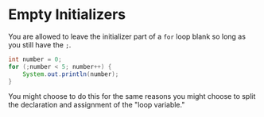 # Empty Initializers

You are allowed to leave the initializer part of a `for` loop blank
so long as you still have the `;`.


```java
int number = 0;
for (;number < 5; number++) {
    System.out.println(number);
}
```

You might choose to do this for the same reasons you might choose to split the declaration
and assignment of the "loop variable." 